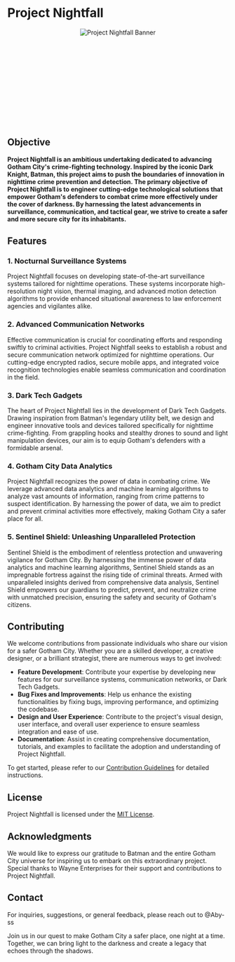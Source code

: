# Project Nightfall

<div align="center">
  <img src="https://github.com/Aby-ss/Project-Nightfall/assets/103417697/23dca441-df08-499e-b2c0-58d38ae73b84" alt="Project Nightfall Banner" style="margin-bottom: 200px;">
</div>

## Objective

**Project Nightfall is an ambitious undertaking dedicated to advancing Gotham City's crime-fighting technology. Inspired by the iconic Dark Knight, Batman, this project aims to push the boundaries of innovation in nighttime crime prevention and detection. The primary objective of Project Nightfall is to engineer cutting-edge technological solutions that empower Gotham's defenders to combat crime more effectively under the cover of darkness. By harnessing the latest advancements in surveillance, communication, and tactical gear, we strive to create a safer and more secure city for its inhabitants.**

## Features

### 1. Nocturnal Surveillance Systems

Project Nightfall focuses on developing state-of-the-art surveillance systems tailored for nighttime operations. These systems incorporate high-resolution night vision, thermal imaging, and advanced motion detection algorithms to provide enhanced situational awareness to law enforcement agencies and vigilantes alike.

### 2. Advanced Communication Networks

Effective communication is crucial for coordinating efforts and responding swiftly to criminal activities. Project Nightfall seeks to establish a robust and secure communication network optimized for nighttime operations. Our cutting-edge encrypted radios, secure mobile apps, and integrated voice recognition technologies enable seamless communication and coordination in the field.

### 3. Dark Tech Gadgets

The heart of Project Nightfall lies in the development of Dark Tech Gadgets. Drawing inspiration from Batman's legendary utility belt, we design and engineer innovative tools and devices tailored specifically for nighttime crime-fighting. From grappling hooks and stealthy drones to sound and light manipulation devices, our aim is to equip Gotham's defenders with a formidable arsenal.

### 4. Gotham City Data Analytics

Project Nightfall recognizes the power of data in combating crime. We leverage advanced data analytics and machine learning algorithms to analyze vast amounts of information, ranging from crime patterns to suspect identification. By harnessing the power of data, we aim to predict and prevent criminal activities more effectively, making Gotham City a safer place for all.

### 5. Sentinel Shield: Unleashing Unparalleled Protection

Sentinel Shield is the embodiment of relentless protection and unwavering vigilance for Gotham City. By harnessing the immense power of data analytics and machine learning algorithms, Sentinel Shield stands as an impregnable fortress against the rising tide of criminal threats. Armed with unparalleled insights derived from comprehensive data analysis, Sentinel Shield empowers our guardians to predict, prevent, and neutralize crime with unmatched precision, ensuring the safety and security of Gotham's citizens.

## Contributing

We welcome contributions from passionate individuals who share our vision for a safer Gotham City. Whether you are a skilled developer, a creative designer, or a brilliant strategist, there are numerous ways to get involved:

- **Feature Development**: Contribute your expertise by developing new features for our surveillance systems, communication networks, or Dark Tech Gadgets. 
- **Bug Fixes and Improvements**: Help us enhance the existing functionalities by fixing bugs, improving performance, and optimizing the codebase.
- **Design and User Experience**: Contribute to the project's visual design, user interface, and overall user experience to ensure seamless integration and ease of use.
- **Documentation**: Assist in creating comprehensive documentation, tutorials, and examples to facilitate the adoption and understanding of Project Nightfall.

To get started, please refer to our [Contribution Guidelines](CONTRIBUTING.md) for detailed instructions.

## License

Project Nightfall is licensed under the [MIT License](LICENSE).

## Acknowledgments

We would like to express our gratitude to Batman and the entire Gotham City universe for inspiring us to embark on this extraordinary project. Special thanks to Wayne Enterprises for their support and contributions to Project Nightfall.

## Contact

For inquiries, suggestions, or general feedback, please reach out to @Aby-ss

Join us in our quest to make Gotham City a safer place, one night at a time. Together, we can bring light to the darkness and create a legacy that echoes through the shadows.
